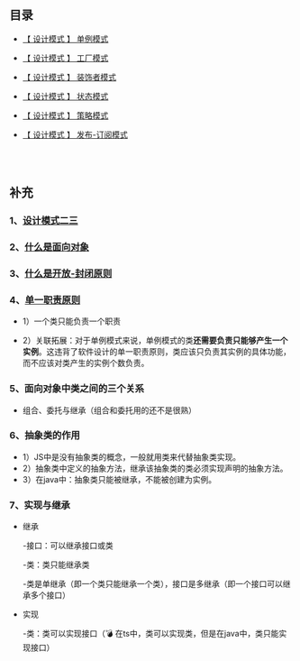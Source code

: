 ## 目录

* [【 设计模式 】 单例模式](https://mp.weixin.qq.com/s/95_oTlmPKHqDCmUJaWeg0A)

* [【 设计模式 】 工厂模式](https://mp.weixin.qq.com/s/3SsjPP3bxPiQKASKfvyYag)

* [【 设计模式 】 装饰者模式](https://mp.weixin.qq.com/s/KVy81rtB0YMeaHaem1PYMw)

* [【 设计模式 】 状态模式](https://github.com/yang1212/collection-about/issues/36)

* [【 设计模式 】 策略模式](https://github.com/yang1212/collection-about/issues/37)

* [【 设计模式 】 发布-订阅模式](https://github.com/yang1212/collection-about/issues/38)




<br/>
<br/>

## 补充
### 1、[设计模式二三](https://tech.meituan.com/2022/03/10/interesting-talk-about-design-patterns.html)
### 2、[什么是面向对象](https://zhuanlan.zhihu.com/p/75265007)
### 3、[什么是开放-封闭原则](https://cloud.tencent.com/developer/article/1456518)
### 4、[单一职责原则](https://geek-docs.com/design-pattern/design-principle/single-responsibility-principle.html)

  * 1）一个类只能负责一个职责

  * 2）关联拓展：对于单例模式来说，单例模式的类**还需要负责只能够产生一个实例**。这违背了软件设计的单一职责原则，类应该只负责其实例的具体功能，而不应该对类产生的实例个数负责。
  
### 5、面向对象中类之间的三个关系

* 组合、委托与继承（组合和委托用的还不是很熟）
  
### 6、抽象类的作用
  
  * 1）JS中是没有抽象类的概念，一般就用类来代替抽象类实现。
  * 2）抽象类中定义的抽象方法，继承该抽象类的类必须实现声明的抽象方法。
  * 3）在java中：抽象类只能被继承，不能被创建为实例。
  

### 7、实现与继承
 
  * 继承

    -接口：可以继承接口或类

    -类：类只能继承类

    -类是单继承（即一个类只能继承一个类），接口是多继承（即一个接口可以继承多个接口）

  * 实现
  
    -类：类可以实现接口（💣 在ts中，类可以实现类，但是在java中，类只能实现接口）
  
